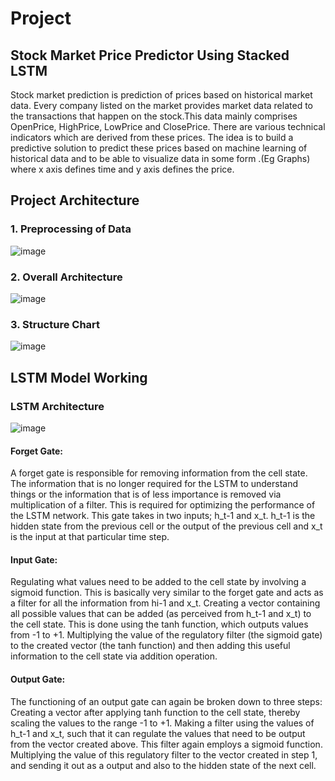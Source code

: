 # Project
## Stock Market Price Predictor Using Stacked LSTM

Stock market prediction is prediction of prices based on historical market data. Every company listed on the market provides market data related to the transactions that happen on the stock.This data mainly comprises OpenPrice, HighPrice, LowPrice and ClosePrice. There are various technical indicators which are derived from these prices. The idea is to build a predictive solution to predict these prices based on machine learning of historical data and to be able to visualize data in some form .(Eg Graphs) where x axis defines time and y axis defines the price.

## Project Architecture
### 1. Preprocessing of Data
![image](https://user-images.githubusercontent.com/103194544/194383306-32a91bad-d294-43b7-ad64-27880f480598.png)
### 2. Overall Architecture
![image](https://user-images.githubusercontent.com/103194544/194383479-6c74dbfe-8771-42f3-bd50-55aedf92639a.png)
### 3.  Structure Chart
![image](https://user-images.githubusercontent.com/103194544/194384760-89d8c23e-0f06-406f-a7ec-95fb37271cb0.png)

## LSTM Model Working
### LSTM Architecture
![image](https://user-images.githubusercontent.com/103194544/194385775-f552d212-929b-4fa1-9b27-b5889f6d500c.png)

#### Forget Gate: 
A forget gate is responsible for removing information from the cell state. 
The information that is no longer required for the LSTM to understand things or the information that is of less importance is removed via multiplication of a filter. 
This is required for optimizing the performance of the LSTM network.
This gate takes in two inputs; h_t-1 and x_t. h_t-1 is the hidden state from the previous cell or the output of the previous cell and x_t is the input at that    particular time step. 
#### Input Gate: 
Regulating what values need to be added to the cell state by involving a sigmoid function. This is basically very similar to the forget gate and acts as a filter for all the information from hi-1 and x_t. 
Creating a vector containing all possible values that can be added (as perceived from h_t-1 and x_t) to the cell state. This is done using the tanh function, which outputs values from -1 to +1.
Multiplying the value of the regulatory filter (the sigmoid gate) to the created vector (the tanh function) and then adding this useful information to the cell state via addition operation. 
#### Output Gate:
The functioning of an output gate can again be broken down to three steps:
Creating a vector after applying tanh function to the cell state, thereby scaling the values to the range -1 to +1.
Making a filter using the values of h_t-1 and x_t, such that it can regulate the values that need to be output from the vector created above. This filter again employs a sigmoid function.
Multiplying the value of this regulatory filter to the vector created in step 1, and sending it out as a output and also to the hidden state of the next cell.
